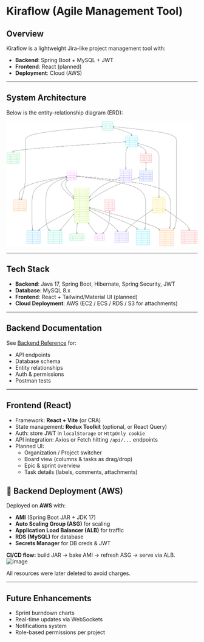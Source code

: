 # Kiraflow (Agile Management Tool)

## Overview
Kiraflow is a lightweight Jira-like project management tool with:
- **Backend**: Spring Boot + MySQL + JWT
- **Frontend**: React (planned)
- **Deployment**: Cloud (AWS)

---

## System Architecture
Below is the entity-relationship diagram (ERD):

![Kiraflow ERD](Documentation/ER_Diagram.svg)

---

## Tech Stack
- **Backend**: Java 17, Spring Boot, Hibernate, Spring Security, JWT  
- **Database**: MySQL 8.x  
- **Frontend**: React + Tailwind/Material UI (planned)  
- **Cloud Deployment**: AWS (EC2 / ECS / RDS / S3 for attachments)  

---

## Backend Documentation
See [Backend Reference](./Documentation/BackendDocs.md) for:
- API endpoints
- Database schema
- Entity relationships
- Auth & permissions
- Postman tests

---

## Frontend (React)
- Framework: **React + Vite** (or CRA)  
- State management: **Redux Toolkit** (optional, or React Query)  
- Auth: store JWT in `localStorage` or `HttpOnly cookie`  
- API integration: Axios or Fetch hitting `/api/...` endpoints  
- Planned UI:  
  - Organization / Project switcher  
  - Board view (columns & tasks as drag/drop)  
  - Epic & sprint overview  
  - Task details (labels, comments, attachments)  



## 🚀 Backend Deployment (AWS)

Deployed on **AWS** with:

* **AMI** (Spring Boot JAR + JDK 17)
* **Auto Scaling Group (ASG)** for scaling
* **Application Load Balancer (ALB)** for traffic
* **RDS (MySQL)** for database
* **Secrets Manager** for DB creds & JWT

**CI/CD flow:** build JAR → bake AMI → refresh ASG → serve via ALB.
<img width="1536" height="1024" alt="image" src="https://github.com/user-attachments/assets/322ce7c1-cb59-4d12-a0f9-899d57496c71" />

All resources were later deleted to avoid charges.

---



## Future Enhancements
- Sprint burndown charts
- Real-time updates via WebSockets
- Notifications system
- Role-based permissions per project
